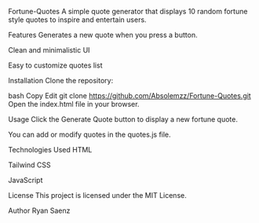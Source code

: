 Fortune-Quotes
A simple quote generator that displays 10 random fortune style quotes to inspire and entertain users.

Features
Generates a new quote when you press a button.

Clean and minimalistic UI

Easy to customize quotes list

Installation
Clone the repository:

bash
Copy
Edit
git clone https://github.com/Absolemzz/Fortune-Quotes.git
Open the index.html file in your browser.

Usage
Click the Generate Quote button to display a new fortune quote.

You can add or modify quotes in the quotes.js file.

Technologies Used
HTML

Tailwind CSS

JavaScript


License
This project is licensed under the MIT License.

Author
Ryan Saenz
